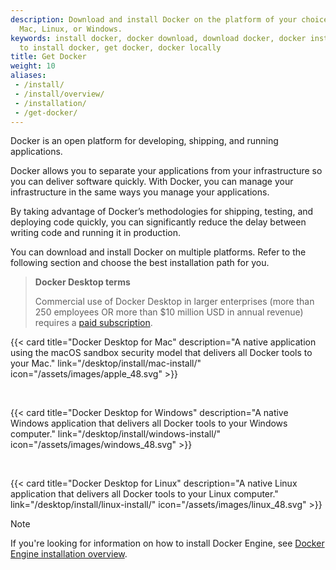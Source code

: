 ```yaml
---
description: Download and install Docker on the platform of your choice, including
  Mac, Linux, or Windows.
keywords: install docker, docker download, download docker, docker installation, how
  to install docker, get docker, docker locally
title: Get Docker
weight: 10
aliases:
 - /install/
 - /install/overview/
 - /installation/
 - /get-docker/
---
```


Docker is an open platform for developing, shipping, and running applications.

Docker allows you to separate your applications from your infrastructure so you
can deliver software quickly. With Docker, you can manage your infrastructure in
the same ways you manage your applications. 

By taking advantage of Docker’s
methodologies for shipping, testing, and deploying code quickly, you can
significantly reduce the delay between writing code and running it in production.

You can download and install Docker on multiple platforms. Refer to the following
section and choose the best installation path for you.

> **Docker Desktop terms**
>
> Commercial use of Docker Desktop in larger enterprises (more than 250
> employees OR more than $10 million USD in annual revenue) requires a [paid
> subscription](https://www.docker.com/pricing/).

{{< card
  title="Docker Desktop for Mac"
  description="A native application using the macOS sandbox security model that delivers all Docker tools to your Mac."
  link="/desktop/install/mac-install/"
  icon="/assets/images/apple_48.svg" >}}

<br>

{{< card
  title="Docker Desktop for Windows"
  description="A native Windows application that delivers all Docker tools to your Windows computer."
  link="/desktop/install/windows-install/"
  icon="/assets/images/windows_48.svg" >}}

<br>

{{< card
  title="Docker Desktop for Linux"
  description="A native Linux application that delivers all Docker tools to your Linux computer."
  link="/desktop/install/linux-install/"
  icon="/assets/images/linux_48.svg" >}}

> [!NOTE]
>
> If you're looking for information on how to install Docker Engine, see [Docker Engine installation overview](/engine/install/).
